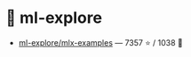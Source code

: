# 👤 ml-explore

- [ml-explore/mlx-examples](https://github.com/ml-explore/mlx-examples) — 7357 ⭐️ / 1038 🍴
